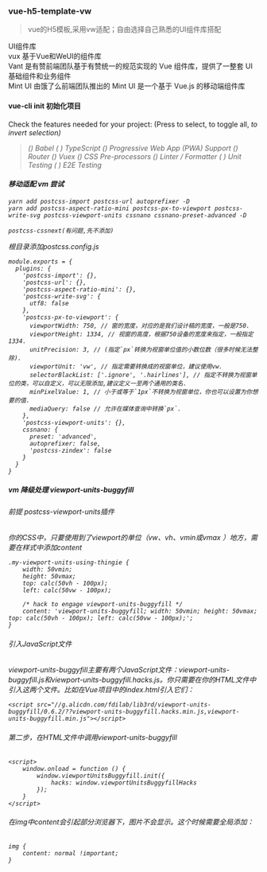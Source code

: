 ### vue-h5-template-vw
>vue的H5模板,采用vw适配；自由选择自己熟悉的UI组件库搭配

UI组件库  
vux 基于Vue和WeUI的组件库  
Vant 是有赞前端团队基于有赞统一的规范实现的 Vue 组件库，提供了一整套 UI 基础组件和业务组件  
Mint UI 由饿了么前端团队推出的 Mint UI 是一个基于 Vue.js 的移动端组件库  

#### vue-cli init 初始化项目
Check the features needed for your project: (Press <space> to select, <a> to toggle all, <i> to invert selection)
>(*) Babel
>( ) TypeScript
>(*) Progressive Web App (PWA) Support
>(*) Router
>(*) Vuex
>(*) CSS Pre-processors
>(*) Linter / Formatter
>( ) Unit Testing
>( ) E2E Testing


#### 移动适配 vm 尝试

```
yarn add postcss-import postcss-url autoprefixer -D
yarn add postcss-aspect-ratio-mini postcss-px-to-viewport postcss-write-svg postcss-viewport-units cssnano cssnano-preset-advanced -D

postcss-cssnext(有问题,先不添加)
```

根目录添加postcss.config.js
```
module.exports = {
  plugins: {
    'postcss-import': {},
    'postcss-url': {},
    'postcss-aspect-ratio-mini': {},
    'postcss-write-svg': {
      utf8: false
    },
    'postcss-px-to-viewport': {
      viewportWidth: 750, // 窗的宽度，对应的是我们设计稿的宽度，一般是750.
      viewportHeight: 1334, // 视窗的高度，根据750设备的宽度来指定，一般指定1334.
      unitPrecision: 3, // (指定`px`转换为视窗单位值的小数位数（很多时候无法整除).
      viewportUnit: 'vw', // 指定需要转换成的视窗单位，建议使用vw.
      selectorBlackList: ['.ignore', '.hairlines'], // 指定不转换为视窗单位的类，可以自定义，可以无限添加,建议定义一至两个通用的类名.
      minPixelValue: 1, // 小于或等于`1px`不转换为视窗单位，你也可以设置为你想要的值.
      mediaQuery: false // 允许在媒体查询中转换`px`.
    },
    'postcss-viewport-units': {},
    cssnano: {
      preset: 'advanced',
      autoprefixer: false,
      'postcss-zindex': false
    }
  }
}
```

##### vm 降级处理 viewport-units-buggyfill
###### 前提 postcss-viewport-units插件
你的CSS中，只要使用到了viewport的单位（vw、vh、vmin或vmax ）地方，需要在样式中添加content  
```
.my-viewport-units-using-thingie {
    width: 50vmin;
    height: 50vmax;
    top: calc(50vh - 100px);
    left: calc(50vw - 100px);

    /* hack to engage viewport-units-buggyfill */
    content: 'viewport-units-buggyfill; width: 50vmin; height: 50vmax; top: calc(50vh - 100px); left: calc(50vw - 100px);';
}
```

###### 引入JavaScript文件
viewport-units-buggyfill主要有两个JavaScript文件：viewport-units-buggyfill.js和viewport-units-buggyfill.hacks.js。你只需要在你的HTML文件中引入这两个文件。比如在Vue项目中的index.html引入它们：  
```
<script src="//g.alicdn.com/fdilab/lib3rd/viewport-units-buggyfill/0.6.2/??viewport-units-buggyfill.hacks.min.js,viewport-units-buggyfill.min.js"></script>
```

###### 第二步，在HTML文件中调用viewport-units-buggyfill
```
<script>
    window.onload = function () {
        window.viewportUnitsBuggyfill.init({
            hacks: window.viewportUnitsBuggyfillHacks
        });
    }
</script>
```

###### 在img中content会引起部分浏览器下，图片不会显示。这个时候需要全局添加：
```
img {
    content: normal !important;
}
```



